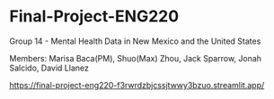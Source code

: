 # Final-Project-ENG220
Group 14 - Mental Health Data in New Mexico and the United States

Members: Marisa Baca(PM), Shuo(Max) Zhou, Jack Sparrow, Jonah Salcido, David Llanez

https://final-project-eng220-f3rwrdzbjcssjtwwy3bzuo.streamlit.app/
